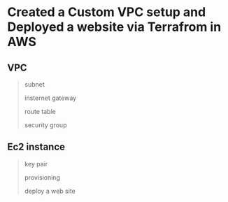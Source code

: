 # Created a Custom VPC setup and Deployed a website via Terrafrom in AWS

## VPC
 >subnet
 >
 >insternet gateway
 >
 >route table
 >
 >security group
 
## Ec2 instance

 >key pair
 >
 >provisioning
 >
 >deploy a web site
